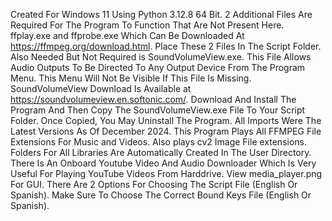 Created For Windows 11 Using Python 3.12.8 64 Bit. 2 Additional Files Are Required For The Program To Function That Are Not Present Here. ffplay.exe and ffprobe.exe Which Can Be Downloaded At https://ffmpeg.org/download.html. Place These 2 Files In The Script Folder. Also Needed But Not Required is SoundVolumeView.exe. This File Allows Audio Outputs To Be Directed To Any Output Device From The Program Menu. This Menu Will Not Be Visible If This File Is Missing. SoundVolumeView Download Is Available at https://soundvolumeview.en.softonic.com/. Download And Install The Program And Then Copy The SoundVolumeView.exe File To Your Script Folder. Once Copied, You May Uninstall The Program. All Imports Were The Latest Versions As Of December 2024. This Program Plays All FFMPEG File Extensions For Music and Videos. Also plays cv2 Image File extensions. Folders For All Libraries Are Automatically Created In The User Directory. There Is An Onboard Youtube Video And Audio Downloader Which Is Very Useful For Playing YouTube Videos From Harddrive. View media_player.png For GUI. There Are 2 Options For Choosing The Script File (English Or Spanish). Make Sure To Choose The Correct Bound Keys File (English Or Spanish). 
